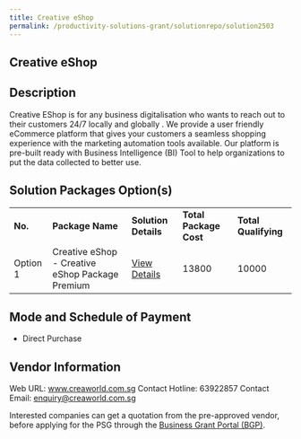 ```yaml
---
title: Creative eShop
permalink: /productivity-solutions-grant/solutionrepo/solution2503
---
```


## Creative eShop

## Description

Creative EShop is for any business digitalisation who wants to reach out to their customers 24/7 locally and globally . We provide a user friendly eCommerce platform that gives your customers a seamless shopping experience with the marketing automation tools available. Our platform is pre-built ready with Business Intelligence (BI) Tool to help organizations to put the data collected to better use.

## Solution Packages Option(s)

<table>
<tr>
<td><b>No.</b></td>
<td><b>Package Name</b></td>
<td><b>Solution Details</b></td>
<td><b>Total Package Cost</b></td>
<td><b>Total Qualifying</b></td>
</tr>
<tr>
<td>Option 1</td>
<td>Creative eShop - Creative eShop Package Premium</td>
<td><a href='https://www.gobusiness.gov.sg/images/psg/Creative_eShop_20210201_Desensitised_Annex_3_Part_3.pdf'>View Details</a></td>
<td>13800</td>
<td>10000</td>
</tr>
</table>

## Mode and Schedule of Payment

 - Direct Purchase

## Vendor Information

 Web URL: www.creaworld.com.sg 
Contact Hotline: 63922857 
Contact Email: enquiry@creaworld.com.sg 


Interested companies can get a quotation from the pre-approved vendor, before applying for the PSG through the <a href='https://www.businessgrants.gov.sg/'>Business Grant Portal (BGP)</a>.

<script src="/jquery/resize-tables.js"></script>
